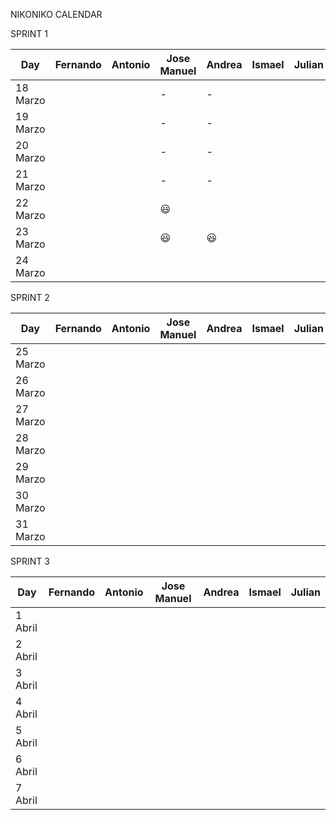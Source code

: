 NIKONIKO CALENDAR

SPRINT 1

| Day           |   Fernando    |   Antonio      | Jose Manuel    |    Andrea      |    Ismael      |    Julian      |
| ------------- | ------------- | -------------  | -------------  | -------------  | -------------  | -------------  |
| 18 Marzo      |               |                |       -        |       -        |                |                |
| 19 Marzo      |               |                |       -        |       -        |                |                |
| 20 Marzo      |               |                |       -        |       -        |                |                |
| 21 Marzo      |               |                |       -        |       -        |                |                |
| 22 Marzo      |               |                |    :smiley:    |                |                |                |
| 23 Marzo      |               |                |    :smiley:    |    :smiley:    |                |                |
| 24 Marzo      |               |                |                |                |                |                |

SPRINT 2

| Day           |   Fernando    |   Antonio      | Jose Manuel    |    Andrea      |    Ismael      |    Julian      |
| ------------- | ------------- | -------------  | -------------  | -------------  | -------------  | -------------  |
| 25 Marzo      |               |                |                |                |                |                |
| 26 Marzo      |               |                |                |                |                |                |
| 27 Marzo      |               |                |                |                |                |                |
| 28 Marzo      |               |                |                |                |                |                |
| 29 Marzo      |               |                |                |                |                |                |
| 30 Marzo      |               |                |                |                |                |                |
| 31 Marzo      |               |                |                |                |                |                |

SPRINT 3

| Day           |   Fernando    |   Antonio      | Jose Manuel    |    Andrea      |    Ismael      |    Julian      |
| ------------- | ------------- | -------------  | -------------  | -------------  | -------------  | -------------  |
| 1 Abril       |               |                |                |                |                |                |
| 2 Abril       |               |                |                |                |                |                |
| 3 Abril       |               |                |                |                |                |                |
| 4 Abril       |               |                |                |                |                |                |
| 5 Abril       |               |                |                |                |                |                |
| 6 Abril       |               |                |                |                |                |                |
| 7 Abril       |               |                |                |                |                |                |
